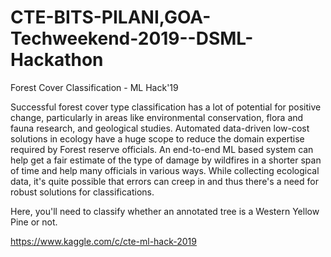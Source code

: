 # CTE-BITS-PILANI,GOA-Techweekend-2019--DSML-Hackathon
Forest Cover Classification - ML Hack'19

Successful forest cover type classification has a lot of potential for positive change, particularly in areas like environmental conservation, flora and fauna research, and geological studies. Automated data-driven low-cost solutions in ecology have a huge scope to reduce the domain expertise required by Forest reserve officials. An end-to-end ML based system can help get a fair estimate of the type of damage by wildfires in a shorter span of time and help many officials in various ways. While collecting ecological data, it's quite possible that errors can creep in and thus there's a need for robust solutions for classifications.

Here, you'll need to classify whether an annotated tree is a Western Yellow Pine or not.

https://www.kaggle.com/c/cte-ml-hack-2019
